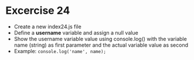# Excercise 24

* Create a new index24.js file
* Define a **username** variable and assign a null value
* Show the username variable value using console.log() with the variable name (string) as first parameter and the actual variable value as second
* Example: `console.log('name', name);`